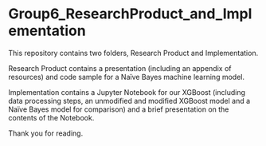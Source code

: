 # Group6_ResearchProduct_and_Implementation

This repository contains two folders, Research Product and Implementation.

Research Product contains a presentation (including an appendix of resources) and code sample for a Naïve Bayes machine learning model.

Implementation contains a Jupyter Notebook for our XGBoost (including data processing steps, an unmodified and modified XGBoost model and a Naïve Bayes model 
for comparison) and a brief presentation on the contents of the Notebook.

Thank you for reading.
